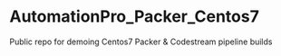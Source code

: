 # AutomationPro_Packer_Centos7
Public repo for demoing Centos7 Packer &amp; Codestream pipeline builds
